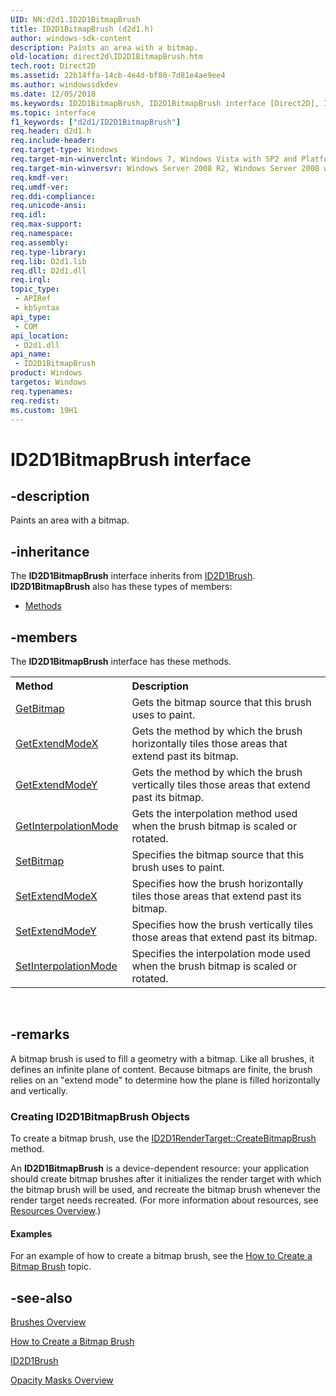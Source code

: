 ```yaml
---
UID: NN:d2d1.ID2D1BitmapBrush
title: ID2D1BitmapBrush (d2d1.h)
author: windows-sdk-content
description: Paints an area with a bitmap.
old-location: direct2d\ID2D1BitmapBrush.htm
tech.root: Direct2D
ms.assetid: 22b14ffa-14cb-4e4d-bf80-7d81e4ae9ee4
ms.author: windowssdkdev
ms.date: 12/05/2018
ms.keywords: ID2D1BitmapBrush, ID2D1BitmapBrush interface [Direct2D], ID2D1BitmapBrush interface [Direct2D],described, d2d1/ID2D1BitmapBrush, direct2d.ID2D1BitmapBrush
ms.topic: interface
f1_keywords: ["d2d1/ID2D1BitmapBrush"]
req.header: d2d1.h
req.include-header: 
req.target-type: Windows
req.target-min-winverclnt: Windows 7, Windows Vista with SP2 and Platform Update for Windows Vista [desktop apps \| UWP apps]
req.target-min-winversvr: Windows Server 2008 R2, Windows Server 2008 with SP2 and Platform Update for Windows Server 2008 [desktop apps \| UWP apps]
req.kmdf-ver: 
req.umdf-ver: 
req.ddi-compliance: 
req.unicode-ansi: 
req.idl: 
req.max-support: 
req.namespace: 
req.assembly: 
req.type-library: 
req.lib: D2d1.lib
req.dll: D2d1.dll
req.irql: 
topic_type:
 - APIRef
 - kbSyntax
api_type:
 - COM
api_location:
 - D2d1.dll
api_name:
 - ID2D1BitmapBrush
product: Windows
targetos: Windows
req.typenames: 
req.redist: 
ms.custom: 19H1
---
```


# ID2D1BitmapBrush interface


## -description


Paints an area with a bitmap.


## -inheritance

The <b xmlns:loc="http://microsoft.com/wdcml/l10n">ID2D1BitmapBrush</b> interface inherits from <a href="https://docs.microsoft.com/windows/desktop/api/d2d1/nn-d2d1-id2d1brush">ID2D1Brush</a>. <b>ID2D1BitmapBrush</b> also has these types of members:
<ul>
<li><a href="https://docs.microsoft.com/">Methods</a></li>
</ul>

## -members

The <b>ID2D1BitmapBrush</b> interface has these methods.
<table class="members" id="memberListMethods">
<tr>
<th align="left" width="37%">Method</th>
<th align="left" width="63%">Description</th>
</tr>
<tr data="declared;">
<td align="left" width="37%">
<a href="https://docs.microsoft.com/windows/desktop/api/d2d1/nf-d2d1-id2d1bitmapbrush-getbitmap">GetBitmap</a>
</td>
<td align="left" width="63%">
Gets the bitmap source that this brush uses to paint.

</td>
</tr>
<tr data="declared;">
<td align="left" width="37%">
<a href="https://docs.microsoft.com/windows/desktop/api/d2d1/nf-d2d1-id2d1bitmapbrush-getextendmodex">GetExtendModeX</a>
</td>
<td align="left" width="63%">
  Gets the method by which the brush horizontally tiles those areas that extend past its bitmap.

</td>
</tr>
<tr data="declared;">
<td align="left" width="37%">
<a href="https://docs.microsoft.com/windows/desktop/api/d2d1/nf-d2d1-id2d1bitmapbrush-getextendmodey">GetExtendModeY</a>
</td>
<td align="left" width="63%">
  Gets the method by which the brush vertically tiles those areas that extend past its bitmap.

</td>
</tr>
<tr data="declared;">
<td align="left" width="37%">
<a href="https://docs.microsoft.com/windows/desktop/api/d2d1/nf-d2d1-id2d1bitmapbrush-getinterpolationmode">GetInterpolationMode</a>
</td>
<td align="left" width="63%">
Gets the interpolation method used when the brush bitmap is scaled or rotated.

</td>
</tr>
<tr data="declared;">
<td align="left" width="37%">
<a href="https://docs.microsoft.com/windows/desktop/api/d2d1/nf-d2d1-id2d1bitmapbrush-setbitmap">SetBitmap</a>
</td>
<td align="left" width="63%">
Specifies the bitmap source that this brush uses to paint. 

</td>
</tr>
<tr data="declared;">
<td align="left" width="37%">
<a href="https://docs.microsoft.com/windows/desktop/api/d2d1/nf-d2d1-id2d1bitmapbrush-setextendmodex">SetExtendModeX</a>
</td>
<td align="left" width="63%">
Specifies how the brush horizontally tiles those areas that extend past its bitmap. 

</td>
</tr>
<tr data="declared;">
<td align="left" width="37%">
<a href="https://docs.microsoft.com/windows/desktop/api/d2d1/nf-d2d1-id2d1bitmapbrush-setextendmodey">SetExtendModeY</a>
</td>
<td align="left" width="63%">
Specifies how the brush vertically tiles those areas that extend past its bitmap.

</td>
</tr>
<tr data="declared;">
<td align="left" width="37%">
<a href="https://docs.microsoft.com/windows/desktop/api/d2d1/nf-d2d1-id2d1bitmapbrush-setinterpolationmode">SetInterpolationMode</a>
</td>
<td align="left" width="63%">
Specifies the interpolation mode used when the brush bitmap is scaled or rotated.

</td>
</tr>
</table> 


## -remarks



A bitmap brush is used to fill a geometry with a bitmap. Like all brushes, it defines an infinite plane of content. Because bitmaps are finite, the brush relies on an "extend mode" to determine how the plane is filled horizontally and vertically.

<h3><a id="Creating_ID2D1BitmapBrush_Objects"></a><a id="creating_id2d1bitmapbrush_objects"></a><a id="CREATING_ID2D1BITMAPBRUSH_OBJECTS"></a>Creating ID2D1BitmapBrush Objects</h3>
To create a bitmap brush, use the <a href="https://docs.microsoft.com/windows/desktop/Direct2D/id2d1rendertarget-createbitmapbrush">ID2D1RenderTarget::CreateBitmapBrush</a> method.

An <b>ID2D1BitmapBrush</b> is a device-dependent resource: your application should create bitmap brushes after it initializes the render target with which the bitmap brush will be used, and recreate the bitmap brush whenever the render target needs recreated. (For more information about resources, see <a href="https://docs.microsoft.com/windows/desktop/Direct2D/resources-and-resource-domains">Resources Overview</a>.)


#### Examples

For an example of how to create a bitmap brush, see the <a href="https://docs.microsoft.com/windows/desktop/Direct2D/how-to-create-a-bitmap-brush">How to Create a Bitmap Brush</a> topic. 

<div class="code"></div>



## -see-also




<a href="https://docs.microsoft.com/windows/desktop/Direct2D/direct2d-brushes-overview">Brushes Overview</a>



<a href="https://docs.microsoft.com/windows/desktop/Direct2D/how-to-create-a-bitmap-brush">How to Create a Bitmap Brush</a>



<a href="https://docs.microsoft.com/windows/desktop/api/d2d1/nn-d2d1-id2d1brush">ID2D1Brush</a>



<a href="https://docs.microsoft.com/windows/desktop/Direct2D/opacity-masks-overview">Opacity Masks Overview</a>
 

 

